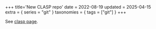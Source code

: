+++
title='New CLASP repo'
date = 2022-08-19
updated = 2025-04-15
extra = { series = "git" }
taxonomies = { tags = ["git"] }
+++

See [clasp page](@/misc/clasp/index.md#useful-commands).
